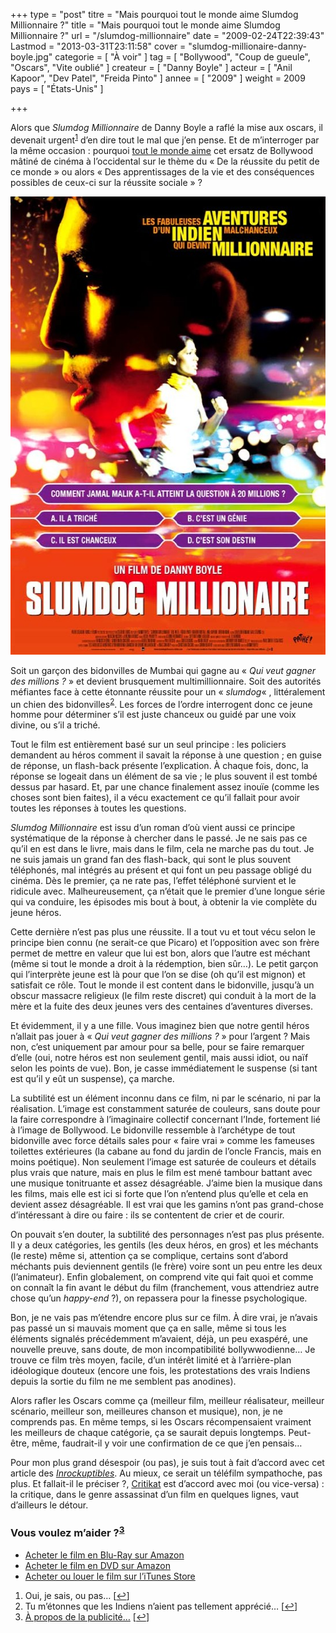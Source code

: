 +++
type = "post"
titre = "Mais pourquoi tout le monde aime Slumdog Millionnaire ?"
title = "Mais pourquoi tout le monde aime Slumdog Millionnaire ?"
url = "/slumdog-millionnaire"
date = "2009-02-24T22:39:43"
Lastmod = "2013-03-31T23:11:58"
cover = "slumdog-millionaire-danny-boyle.jpg"
categorie = [ "À voir" ]
tag = [ "Bollywood", "Coup de gueule", "Oscars", "Vite oublié" ]
createur = [ "Danny Boyle" ]
acteur = [ "Anil Kapoor", "Dev Patel", "Freida Pinto" ]
annee = [ "2009" ]
weight = 2009
pays = [ "États-Unis" ]

+++

<p>Alors que <em>Slumdog Millionnaire</em> de Danny Boyle a raflé la mise aux oscars, il devenait urgent<sup><a href="#footnote_0_1235" id="identifier_0_1235" class="footnote-link footnote-identifier-link" title="Oui, je sais, ou pas&hellip;">1</a></sup> d&rsquo;en dire tout le mal que j&rsquo;en pense. Et de m&rsquo;interroger par la même occasion : pourquoi <a href="http://www.allocine.fr/film/critiquepublic_gen_cfilm=129924.html">tout le monde aime</a> cet ersatz de Bollywood mâtiné de cinéma à l&rsquo;occidental sur le thème du &laquo;&nbsp;De la réussite du petit de ce monde&nbsp;&raquo; ou alors &laquo;&nbsp;Des apprentissages de la vie et des conséquences possibles de ceux-ci sur la réussite sociale&nbsp;&raquo; ?</p>
<div style="text-align: center;"><a href="http://www.allocine.fr/film/fichefilm_gen_cfilm=129924.html"><img class="aligncenter" src="19026767.jpg" border="0" alt="19026767.jpg.jpg" width="550" height="733" /></a></div>
<p>Soit un garçon des bidonvilles de Mumbai qui gagne au &laquo;&nbsp;<em>Qui veut gagner des millions ?</em>&nbsp;&raquo; et devient brusquement multimillionnaire. Soit des autorités méfiantes face à cette étonnante réussite pour un &laquo;&nbsp;<em>slumdog</em>&laquo;&nbsp;, littéralement un chien des bidonvilles<sup><a href="#footnote_1_1235" id="identifier_1_1235" class="footnote-link footnote-identifier-link" title="Tu m&rsquo;&eacute;tonnes que les Indiens n&rsquo;aient pas tellement appr&eacute;ci&eacute;&hellip;">2</a></sup>. Les forces de l&rsquo;ordre interrogent donc ce jeune homme pour déterminer s&rsquo;il est juste chanceux ou guidé par une voix divine, ou s&rsquo;il a triché.</p>
<p>Tout le film est entièrement basé sur un seul principe : les policiers demandent au héros comment il savait la réponse à une question ; en guise de réponse, un flash-back présente l&rsquo;explication. À chaque fois, donc, la réponse se logeait dans un élément de sa vie ; le plus souvent il est tombé dessus par hasard. Et, par une chance finalement assez inouïe (comme les choses sont bien faites), il a vécu exactement ce qu&rsquo;il fallait pour avoir toutes les réponses à toutes les questions.</p>
<p><em>Slumdog Millionnaire</em> est issu d&rsquo;un roman d&rsquo;où vient aussi ce principe systématique de la réponse à chercher dans le passé. Je ne sais pas ce qu&rsquo;il en est dans le livre, mais dans le film, cela ne marche pas du tout. Je ne suis jamais un grand fan des flash-back, qui sont le plus souvent téléphonés, mal intégrés au présent et qui font un peu passage obligé du cinéma. Dès le premier, ça ne rate pas, l&rsquo;effet téléphoné survient et le ridicule avec. Malheureusement, ça n&rsquo;était que le premier d&rsquo;une longue série qui va conduire, les épisodes mis bout à bout, à obtenir la vie complète du jeune héros.</p>
<p>Cette dernière n&rsquo;est pas plus une réussite. Il a tout vu et tout vécu selon le principe bien connu (ne serait-ce que Picaro) et l&rsquo;opposition avec son frère permet de mettre en valeur que lui est bon, alors que l&rsquo;autre est méchant (même si tout le monde a droit à la rédemption, bien sûr&#8230;). Le petit garçon qui l&rsquo;interprète jeune est là pour que l&rsquo;on se dise (oh qu&rsquo;il est mignon) et satisfait ce rôle. Tout le monde il est content dans le bidonville, jusqu&rsquo;à un obscur massacre religieux (le film reste discret) qui conduit à la mort de la mère et la fuite des deux jeunes vers des centaines d&rsquo;aventures diverses.</p>
<p>Et évidemment, il y a une fille. Vous imaginez bien que notre gentil héros n&rsquo;allait pas jouer à &laquo;&nbsp;<em>Qui veut gagner des millions ?</em>&nbsp;&raquo; pour l&rsquo;argent ? Mais non, c&rsquo;est uniquement par amour pour sa belle, pour se faire remarquer d&rsquo;elle (oui, notre héros est non seulement gentil, mais aussi idiot, ou naïf selon les points de vue). Bon, je casse immédiatement le suspense (si tant est qu&rsquo;il y eût un suspense), ça marche.</p>
<p>La subtilité est un élément inconnu dans ce film, ni par le scénario, ni par la réalisation. L&rsquo;image est constamment saturée de couleurs, sans doute pour la faire correspondre à l&rsquo;imaginaire collectif concernant l&rsquo;Inde, fortement lié à l&rsquo;image de Bollywood. Le bidonville ressemble à l&rsquo;archétype de tout bidonville avec force détails sales pour &laquo;&nbsp;faire vrai&nbsp;&raquo; comme les fameuses toilettes extérieures (la cabane au fond du jardin de l&rsquo;oncle Francis, mais en moins poétique). Non seulement l&rsquo;image est saturée de couleurs et détails plus vrais que nature, mais en plus le film est mené tambour battant avec une musique tonitruante et assez désagréable. J&rsquo;aime bien la musique dans les films, mais elle est ici si forte que l&rsquo;on n&rsquo;entend plus qu&rsquo;elle et cela en devient assez désagréable. Il est vrai que les gamins n&rsquo;ont pas grand-chose d&rsquo;intéressant à dire ou faire : ils se contentent de crier et de courir.</p>
<p>On pouvait s&rsquo;en douter, la subtilité des personnages n&rsquo;est pas plus présente. Il y a deux catégories, les gentils (les deux héros, en gros) et les méchants (le reste) même si, attention ça se complique, certains sont d&rsquo;abord méchants puis deviennent gentils (le frère) voire sont un peu entre les deux (l&rsquo;animateur). Enfin globalement, on comprend vite qui fait quoi et comme on connaît la fin avant le début du film (franchement, vous attendriez autre chose qu&rsquo;un <em>happy-end</em> ?), on repassera pour la finesse psychologique.</p>
<p>Bon, je ne vais pas m&rsquo;étendre encore plus sur ce film. À dire vrai, je n&rsquo;avais pas passé un si mauvais moment que ça en salle, même si tous les éléments signalés précédemment m&rsquo;avaient, déjà, un peu exaspéré, une nouvelle preuve, sans doute, de mon incompatibilité bollywwodienne&#8230; Je trouve ce film très moyen, facile, d&rsquo;un intérêt limité et à l&rsquo;arrière-plan idéologique douteux (encore une fois, les protestations des vrais Indiens depuis la sortie du film ne me semblent pas anodines).</p>
<p>Alors rafler les Oscars comme ça (meilleur film, meilleur réalisateur, meilleur scénario, meilleur son, meilleures chanson et musique), non, je ne comprends pas. En même temps, si les Oscars récompensaient vraiment les meilleurs de chaque catégorie, ça se saurait depuis longtemps. Peut-être, même, faudrait-il y voir une confirmation de ce que j&rsquo;en pensais&#8230;</p>
<p>Pour mon plus grand désespoir (ou pas), je suis tout à fait d&rsquo;accord avec cet article des <em><a href="http://www.lesinrocks.com/cine/cinema-article/article/larnaque-slumdog-millionaire/">Inrockuptibles</a></em>. Au mieux, ce serait un téléfilm sympathoche, pas plus. Et fallait-il le préciser ?, <a href="http://www.critikat.com/Slumdog-Millionaire.html">Critikat</a> est d&rsquo;accord avec moi (ou vice-versa) : la critique, dans le genre assassinat d&rsquo;un film en quelques lignes, vaut d&rsquo;ailleurs le détour.</p>
<div class="amazon">
<h3>Vous voulez m&rsquo;aider ?<sup><a href="#footnote_2_1235" id="identifier_2_1235" class="footnote-link footnote-identifier-link" title="&Agrave; propos de la publicit&eacute;&hellip;">3</a></sup></h3>
<ul>
<li><a href="http://www.amazon.fr/gp/product/B003T0M60K/ref=as_li_ss_tl?ie=UTF8&tag=leblogdenic07-21&linkCode=as2&camp=1642&creative=19458&creativeASIN=B003T0M60K">Acheter le film en Blu-Ray sur Amazon</a></li>
<li><a href="http://www.amazon.fr/gp/product/B0025UAFVC/ref=as_li_ss_tl?ie=UTF8&tag=leblogdenic07-21&linkCode=as2&camp=1642&creative=19458&creativeASIN=B0025UAFVC">Acheter le film en DVD sur Amazon</a></li>
<li><a href="https://itunes.apple.com/fr/movie/slumdog-millionaire/id384592895">Acheter ou louer le film sur l&rsquo;iTunes Store</a></li>
</ul>
</div>
<ol class="footnotes"><li id="footnote_0_1235" class="footnote">Oui, je sais, ou pas&#8230; [<a href="#identifier_0_1235" class="footnote-link footnote-back-link">&#8617;</a>]</li><li id="footnote_1_1235" class="footnote">Tu m&rsquo;étonnes que les Indiens n’aient pas tellement apprécié&#8230; [<a href="#identifier_1_1235" class="footnote-link footnote-back-link">&#8617;</a>]</li><li id="footnote_2_1235" class="footnote"><a href="/soutien/">À propos de la publicité…</a> [<a href="#identifier_2_1235" class="footnote-link footnote-back-link">&#8617;</a>]</li></ol>
